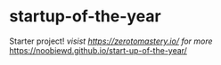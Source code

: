 # startup-of-the-year
Starter project!
*visist https://zerotomastery.io/ for more*
https://noobiewd.github.io/start-up-of-the-year/
